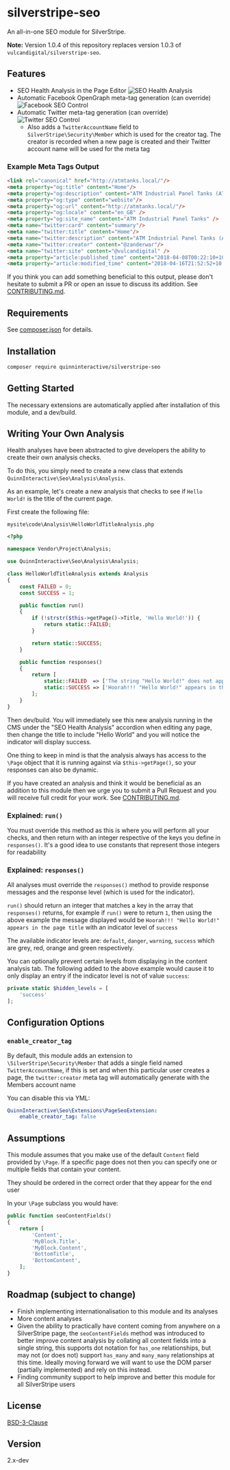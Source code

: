 # silverstripe-seo

An all-in-one SEO module for SilverStripe.

**Note:** Version 1.0.4 of this repository replaces version 1.0.3 of `vulcandigital/silverstripe-seo`.

## Features

* SEO Health Analysis in the Page Editor ![SEO Health Analysis](https://i.imgur.com/L2MTFDd.png)
* Automatic Facebook OpenGraph meta-tag generation (can override) ![Facebook SEO Control](https://i.imgur.com/FcK0ExJ.png)
* Automatic Twitter meta-tag generation (can override) ![Twitter SEO Control](https://i.imgur.com/7I4rnXw.png)
    * Also adds a `TwitterAccountName` field to `SilverStripe\Security\Member` which is used for the creator tag. The creator is recorded when a new page is created and their Twitter account name will be used for the meta tag

### Example Meta Tags Output

```html
<link rel="canonical" href="http://atmtanks.local/"/>
<meta property="og:title" content="Home"/>
<meta property="og:description" content="ATM Industrial Panel Tanks (ATM) specialises in tank builds, modifications and maintenance. ATM has performed significant tank refurbishments, re-lines and roof replacements for Government Hospitals, Power Stations, Food Process Companies, Mines and more."/>
<meta property="og:type" content="website"/>
<meta property="og:url" content="http://atmtanks.local/"/>
<meta property="og:locale" content="en_GB" />
<meta property="og:site_name" content="ATM Industrial Panel Tanks" />
<meta name="twitter:card" content="summary"/>
<meta name="twitter:title" content="Home"/>
<meta name="twitter:description" content="ATM Industrial Panel Tanks (ATM) specialises in tank builds, modifications and maintenance. ATM has performed significant tank refurbishments, re-lines and roof replacements for Government Hospitals, Power Stations, Food Process Companies, Mines and more."/>
<meta name="twitter:creator" content="@zanderwar"/>
<meta name="twitter:site" content="@vulcandigital" />
<meta property="article:published_time" content="2018-04-08T00:22:10+10:00" />
<meta property="article:modified_time" content="2018-04-16T21:52:52+10:00" />
```

If you think you can add something beneficial to this output, please don't hesitate to submit a PR or open an issue to discuss its addition. See [CONTRIBUTING.md](CONTRIBUTING.md).

## Requirements

See [composer.json](composer.json) for details.

## Installation

```bash
composer require quinninteractive/silverstripe-seo
```

## Getting Started

The necessary extensions are automatically applied after installation of this module, and a dev/build.

## Writing Your Own Analysis

Health analyses have been abstracted to give developers the ability to create their own analysis checks.

To do this, you simply need to create a new class that extends `QuinnInteractive\Seo\Analysis\Analysis`.

As an example, let's create a new analysis that checks to see if `Hello World!` is the title of the current page.

First create the following file:

`mysite\code\Analysis\HelloWorldTitleAnalysis.php`

```php
<?php

namespace Vendor\Project\Analysis;

use QuinnInteractive\Seo\Analysis\Analysis;

class HelloWorldTitleAnalysis extends Analysis
{
    const FAILED = 0;
    const SUCCESS = 1;

    public function run()
    {
        if (!strstr($this->getPage()->Title, 'Hello World!')) {
            return static::FAILED;
        }

        return static::SUCCESS;
    }

    public function responses()
    {
        return [
            static::FAILED  => ['The string "Hello World!" does not appear in the page title', 'danger'],
            static::SUCCESS => ['Hoorah!!! "Hello World!" appears in the page title', 'success'],
        ];
    }
}
```

Then dev/build. You will immediately see this new analysis running in the CMS under the "SEO Health Analysis" accordion when editing any page, then change the title to include "Hello World" and you will notice the indicator will display success.

One thing to keep in mind is that the analysis always has access to the `\Page` object that it is running against via `$this->getPage()`, so your responses can also be dynamic.

If you have created an analysis and think it would be beneficial as an addition to this module then we urge you to submit a Pull Request and you will receive full credit for your work. See [CONTRIBUTING.md](CONTRIBUTING.md).

### Explained: `run()`

You must override this method as this is where you will perform all your checks, and then return with an integer respective of the keys you define in `responses()`. It's a good idea to use constants that represent those integers for readability

### Explained: `responses()`

All analyses must override the `responses()` method to provide response messages and the response level (which is used for the indicator).

`run()` should return an integer that matches a key in the array that `responses()` returns, for example if `run()` were to return `1`, then using the above example the message displayed would be `Hoorah!!! "Hello World!" appears in the page title` with an indicator level of `success`

The available indicator levels are: `default`, `danger`, `warning`, `success` which are grey, red, orange and green respectively.

You can optionally prevent certain levels from displaying in the content analysis tab. The following added to the above example would cause it to only display an entry if the indicator level is not of value `success`:

```php
private static $hidden_levels = [
    'success'
];
```

## Configuration Options

### `enable_creator_tag`

By default, this module adds an extension to `\SilverStripe\Security\Member` that adds a single field named `TwitterAccountName`, if this is set
and when this particular user creates a page, the `twitter:creator` meta tag will automatically generate with the Members account name

You can disable this via YML:

```yml
QuinnInteractive\Seo\Extensions\PageSeoExtension:
    enable_creator_tag: false
```

## Assumptions

This module assumes that you make use of the default `Content` field provided by `\Page`. If a specific page does not then you can specify one or multiple fields that contain your content.

They should be ordered in the correct order that they appear for the end user

In your `\Page` subclass you would have:

```php
public function seoContentFields()
{
    return [
        'Content',
        'MyBlock.Title',
        'MyBlock.Content',
        'BottomTitle',
        'BottomContent',
    ];
}
```

## Roadmap (subject to change)

* Finish implementing internationalisation to this module and its analyses
* More content analyses
* Given the ability to practically have content coming from anywhere on a SilverStripe page, the `seoContentFields` method was introduced to better improve content analysis by collating all content fields into a single string, this supports dot notation for `has_one` relationships, but may not (or does not) support `has_many` and `many_many` relationships at this time. Ideally moving forward we will want to use the DOM parser (partially implemented) and rely on this instead.
* Finding community support to help improve and better this module for all SilverStripe users

## License

[BSD-3-Clause](LICENSE.md)

## Version

2.x-dev
